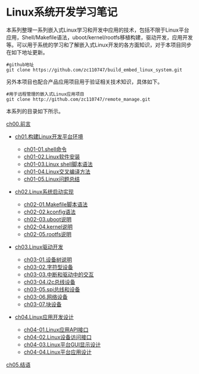 # Linux系统开发学习笔记

本系列整理一系列嵌入式Linux学习和开发中应用的技术，包括不限于Linux平台应用，Shell/Makefile语法，uboot/kernel/rootfs移植构建，驱动开发，应用开发等。可以用于系统的学习和了解嵌入式Linux开发的各方面知识，对于本项目同步在如下地址更新。

```shell
#github地址
git clone https://github.com/zc110747/build_embed_linux_system.git
```

另外本项目也配合产品应用项目用于验证相关技术知识，具体如下。

```shell
#用于远程管理的嵌入式Linux应用项目
git clone http://github.com/zc110747/remote_manage.git
```

本系列的目录如下所示。

[ch00.前言](./src/ch00.PRFEACE.md)

- [ch01.构建Linux开发平台环境](./src/ch01-00.platform_env_struct.md)
  - [ch01-01.shell命令](./src/ch01-01.linux_shell_cmd.md)
  - [ch01-02.Linux软件安装](./src/ch01-02.linux_software_install.md)
  - [ch01-03.Linux shell脚本语法](./src/ch01-03.linux_shell_grammar.md)
  - [ch01-04.Linux交叉编译方法](./src/ch01-04.linux_cross_compiler.md)
  - [ch01-05.Linux问题总结](./src/ch01-05.linux_issue_conclusion.md)

- [ch02.Linux系统启动实现](./src/ch02-00.system_bringup.md)
  - [ch02-01.Makefile脚本语法](./src/ch02-01.makefile.md)
  - [ch02-02.kconfig语法](./src/ch02-02.kconfig.md)
  - [ch02-03.uboot说明](./src/ch02-03.uboot.md)
  - [ch02-04.kernel说明](./src/ch02-04.kernel.md)
  - [ch02-05.rootfs说明](./src/ch02-05.rootfs.md)

- [ch03.Linux驱动开发](./src/ch03-00.driver_design.md)
  - [ch03-01.设备树说明](./src/ch03-01.device_tree.md)
  - [ch03-02.字符型设备](./src/ch03-02.char_device.md)
  - [ch03-03.中断和驱动中的交互](./src/ch03-03.interrput_interaction.md)
  - [ch03-04.i2c总线设备](./src/ch03-04.i2c_bus_device.md)
  - [ch03-05.spi总线和设备](./src/ch03-05.spi_bus_device.md)
  - [ch03-06.网络设备](./src/ch03-06.net_device.md)
  - [ch03-07.块设备](./src/ch03-07.block_device.md)

- [ch04.Linux应用开发设计](./src/ch04-00.application_design.md)
  - [ch04-01.Linux应用API接口](./src/ch04-01.linux_api_interface.md)
  - [ch04-02.Linux设备访问接口](./src/ch04-02.embed_linux_device_interface.md)
  - [ch04-03.Linux平台GUI显示设计](./src/ch04-03.embed_linux_gui_design.md)
  - [ch04-04.Linux平台应用设计](./src/ch04-04.embed_linux_app_design.md)

[ch05.结语](./src/ch05.CONCLUSION.md)
